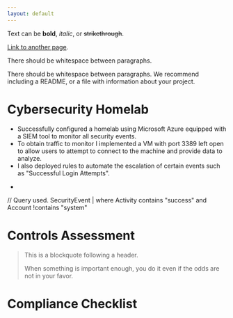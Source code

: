 ```yaml
---
layout: default
---
```


Text can be **bold**, _italic_, or ~~strikethrough~~.

[Link to another page](./another-page.html).

There should be whitespace between paragraphs.

There should be whitespace between paragraphs. We recommend including a README, or a file with information about your project.

# Cybersecurity Homelab

*  Successfully configured a homelab using Microsoft Azure equipped with a SIEM tool to monitor all security events.
*  To obtain traffic to monitor I implemented a VM with port 3389 left open to allow users to attempt to connect to the machine and provide data to analyze.
*  I also deployed rules to automate the escalation of certain events such as "Successful Login Attempts".
*    ```js
// Query used.
SecurityEvent
| where Activity contains "success" and Account !contains "system"
# Controls Assessment

> This is a blockquote following a header.
>
> When something is important enough, you do it even if the odds are not in your favor.

# Compliance Checklist
